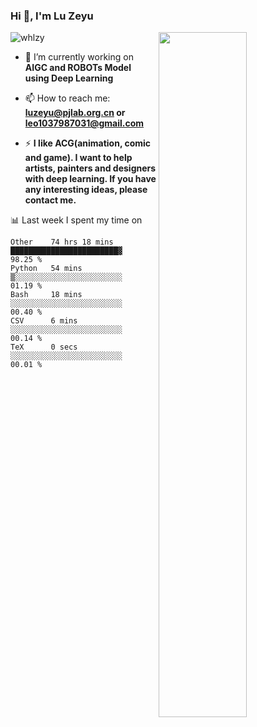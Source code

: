 ### Hi 👋, I'm Lu Zeyu

<img src="https://komarev.com/ghpvc/?username=whlzy&label=Profile%20views&color=0e75b6&style=flat" alt="whlzy" />
<img align="right" width="53%" src="https://github-readme-stats.vercel.app/api?username=whlzy&show_icons=true">

- 🔭 I’m currently working on **AIGC and ROBOTs Model using Deep Learning**

- 📫 How to reach me: **luzeyu@pjlab.org.cn or leo1037987031@gmail.com**

- ⚡ **I like ACG(animation, comic and game). I want to help artists, painters and designers with deep learning. If you have any interesting ideas, please contact me.**

📊 Last week I spent my time on

<!--START_SECTION:waka-->

```text
Other    74 hrs 18 mins  ████████████████████████▓   98.25 %
Python   54 mins         ▒░░░░░░░░░░░░░░░░░░░░░░░░   01.19 %
Bash     18 mins         ░░░░░░░░░░░░░░░░░░░░░░░░░   00.40 %
CSV      6 mins          ░░░░░░░░░░░░░░░░░░░░░░░░░   00.14 %
TeX      0 secs          ░░░░░░░░░░░░░░░░░░░░░░░░░   00.01 %
```

<!--END_SECTION:waka-->

